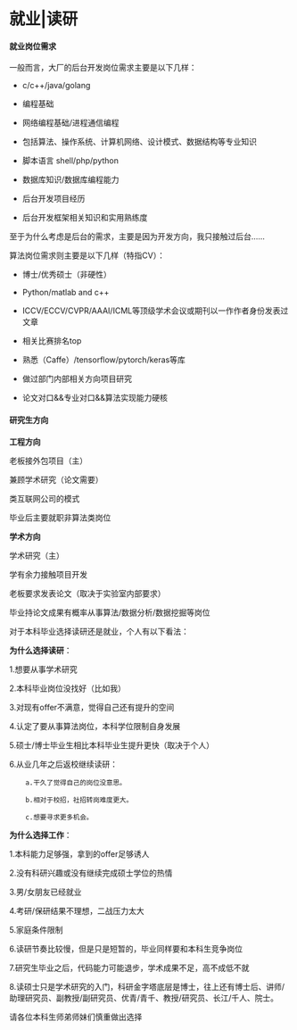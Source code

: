 # 就业|读研

#### 就业岗位需求

一般而言，大厂的后台开发岗位需求主要是以下几样：

- c/c++/java/golang

- 编程基础

- 网络编程基础/进程通信编程

- 包括算法、操作系统、计算机网络、设计模式、数据结构等专业知识

- 脚本语言 shell/php/python

- 数据库知识/数据库编程能力
- 后台开发项目经历
- 后台开发框架相关知识和实用熟练度

至于为什么考虑是后台的需求，主要是因为开发方向，我只接触过后台……



算法岗位需求则主要是以下几样（特指CV）：

- 博士/优秀硕士（非硬性）

- Python/matlab and c++

- ICCV/ECCV/CVPR/AAAI/ICML等顶级学术会议或期刊以一作作者身份发表过文章
- 相关比赛排名top

- 熟悉（Caffe）/tensorflow/pytorch/keras等库

- 做过部门内部相关方向项目研究

- 论文对口&&专业对口&&算法实现能力硬核

  

#### 研究生方向

**工程方向**

老板接外包项目（主）

兼顾学术研究（论文需要）

类互联网公司的模式

毕业后主要就职非算法类岗位



**学术方向**

学术研究（主）

学有余力接触项目开发

老板要求发表论文（取决于实验室内部要求）

毕业持论文成果有概率从事算法/数据分析/数据挖掘等岗位



对于本科毕业选择读研还是就业，个人有以下看法：

**为什么选择读研**：

1.想要从事学术研究

2.本科毕业岗位没找好（比如我）

3.对现有offer不满意，觉得自己还有提升的空间

4.认定了要从事算法岗位，本科学位限制自身发展

5.硕士/博士毕业生相比本科毕业生提升更快（取决于个人）

6.从业几年之后返校继续读研：

  		a.干久了觉得自己的岗位没意思。

  		b.相对于校招，社招转岗难度更大。

 	 	c.想要寻求更多机会。



**为什么选择工作**：

1.本科能力足够强，拿到的offer足够诱人

2.没有科研兴趣或没有继续完成硕士学位的热情

3.男/女朋友已经就业

4.考研/保研结果不理想，二战压力太大

5.家庭条件限制

6.读研节奏比较慢，但是只是短暂的，毕业同样要和本科生竞争岗位

7.研究生毕业之后，代码能力可能退步，学术成果不足，高不成低不就

8.读硕士只是学术研究的入门，科研金字塔底层是博士，往上还有博士后、讲师/助理研究员、副教授/副研究员、优青/青千、教授/研究员、长江/千人、院士。



请各位本科生师弟师妹们慎重做出选择
